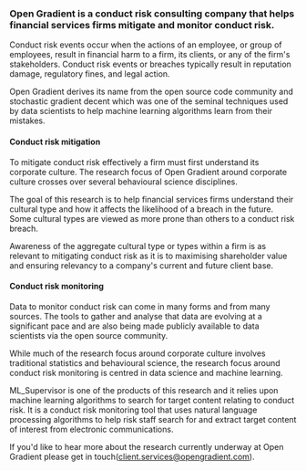 ### Open Gradient is a conduct risk consulting company that helps financial services firms mitigate and monitor conduct risk.

Conduct risk events occur when the actions of an employee, or group of employees, result in financial harm to a firm, its clients, or any of the firm's stakeholders. Conduct risk events or breaches typically result in reputation damage, regulatory fines, and legal action.

Open Gradient derives its name from the open source code community and stochastic gradient decent which was one of the seminal techniques used by data scientists to help machine learning algorithms learn from their mistakes.

#### Conduct risk mitigation
To mitigate conduct risk effectively a firm must first understand its corporate culture. The research focus of Open Gradient around corporate culture crosses over several behavioural science disciplines.

The goal of this research is to help financial services firms understand their cultural type and how it affects the likelihood of a breach in the future. Some cultural types are viewed as more prone than others to a conduct risk breach.

Awareness of the aggregate cultural type or types within a firm is as relevant to mitigating conduct risk as it is to maximising shareholder value and ensuring relevancy to a company's current and future client base.

#### Conduct risk monitoring
Data to monitor conduct risk can come in many forms and from many sources. The tools to gather and analyse that data are evolving at a significant pace and are also being made publicly available to data scientists via the open source community.

While much of the research focus around corporate culture involves traditional statistics and behavioural science, the research focus around conduct risk monitoring is centred in data science and machine learning. 

ML_Supervisor is one of the  products of this research and it relies upon machine learning algorithms to search for target content relating to conduct risk. It is a conduct risk monitoring tool that uses natural language processing algorithms to help risk staff search for and extract target content of interest from electronic communications. 

If you'd like to hear more about the research currently underway at Open Gradient please get in touch(client.services@opengradient.com).


   

